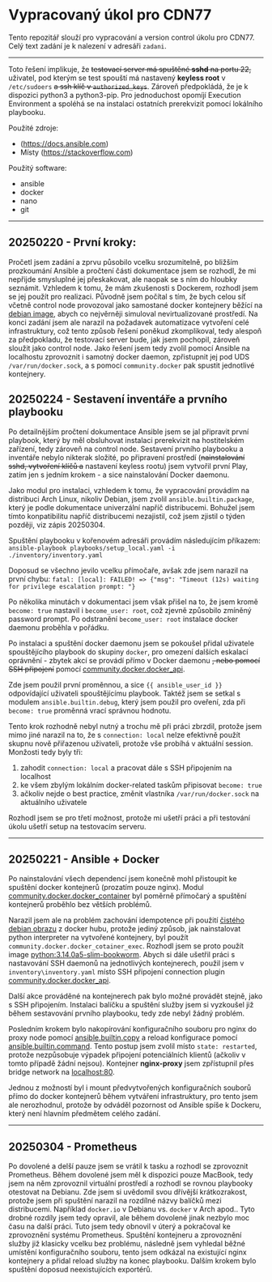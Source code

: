 # Vypracovaný úkol pro CDN77

Tento repozitář slouží pro vypracování a version control úkolu pro CDN77.
Celý text zadání je k nalezení v adresáři `zadani`.

---

Toto řešení implikuje, že ~~testovací server má spuštěné **sshd** na portu 22,~~ uživatel, pod kterým se test spouští má nastavený **keyless root** v `/etc/sudoers` ~~a ssh klíč v `authorized_keys`~~.
Zároveň předpokládá, že je k dispozici python3 a python3-pip.
Pro jednoduchost opomíjí Execution Environment a spoléhá se na instalaci ostatních prerekvizit pomocí lokálního playbooku.

Použité zdroje:
 - (https://docs.ansible.com)
 - Místy (https://stackoverflow.com)

Použitý software:
 - ansible
 - docker
 - nano
 - git

---

## 20250220 - První kroky:

Pročetl jsem zadání a zprvu působilo vcelku srozumitelně, po bližším prozkoumání Ansible a pročtení části dokumentace jsem se rozhodl, že mi nepřijde smysluplné jej přeskakovat, ale naopak se s ním do hloubky seznámit.
Vzhledem k tomu, že mám zkušenosti s Dockerem, rozhodl jsem se jej použít pro realizaci.
Původně jsem počítal s tím, že bych celou síť včetně control node provozoval jako samostané docker kontejnery běžící na [debian image](https://hub.docker.com/_/debian), abych co nejvěrněji simuloval nevirtualizované prostředí.
Na konci zadání jsem ale narazil na požadavek automatizace vytvoření celé infrastruktury, což tento způsob řešení poněkud zkomplikoval, tedy alespoň za předpokladu, že testovací server bude, jak jsem pochopil, zároveň sloužit jako control node.
Jako řešení jsem tedy zvolil pomocí Ansible na localhostu zprovoznit i samotný docker daemon, zpřistupnit jej pod UDS `/var/run/docker.sock`, a s pomocí `community.docker` pak spustit jednotlivé kontejnery.

## 20250224 - Sestavení inventáře a prvního playbooku

Po detailnějším pročtení dokumentace Ansible jsem se jal připravit první playbook, který by měl obsluhovat instalaci prerekvizit na hostitelském zařízení, tedy zároveň na control node.
Sestavení prvního playbooku a inventáře nebylo nikterak složité, po připravení prostředí (~~nainstalování sshd, vytvoření klíčů a~~ nastavení keyless rootu) jsem vytvořil první Play, zatím jen s jedním krokem - a sice nainstalování Docker daemonu.

Jako modul pro instalaci, vzhledem k tomu, že vypracování provádím na distribuci Arch Linux, nikoliv Debian, jsem zvolil `ansible.builtin.package`, který je podle dokumentace univerzální napříč distribucemi.
Bohužel jsem tímto konpatibilitu napříč distribucemi nezajistil, což jsem zjistil o týden později, viz zápis 20250304.

Spuštění playbooku v kořenovém adresáři provádím následujícím příkazem:
`ansible-playbook playbooks/setup_local.yaml -i ./inventory/inventory.yaml`

Doposud se všechno jevilo vcelku přímočaře, avšak zde jsem narazil na první chybu:
`fatal: [local]: FAILED! => {"msg": "Timeout (12s) waiting for privilege escalation prompt: "}`

Po několika minutách v dokumentaci jsem však přišel na to, že jsem kromě `become: true` nastavil i `become_user: root`, což zjevně způsobilo zmíněný password prompt.
Po odstranění `become_user: root` instalace docker daemonu proběhla v pořádku.

Po instalaci a spuštění docker daemonu jsem se pokoušel přidal uživatele spouštějícího playbook do skupiny `docker`, pro omezení dalších eskalací oprávnění - zbytek akcí se provádí přímo v Docker daemonu ~~, nebo pomocí SSH připojení~~ pomocí [community.docker.docker_api](https://ansible-collections.github.io/community.docker/branch/main/docker_api_connection.html#ansible-collections-community-docker-docker-api-connection).

Zde jsem použil první proměnnou, a sice `{{ ansible_user_id }}` odpovídající uživateli spouštějícímu playbook.
Taktéž jsem se setkal s modulem `ansible.builtin.debug`, který jsem použil pro oveření, zda při `become: true` proměnná vrací správnou hodnotu.

Tento krok rozhodně nebyl nutný a trochu mě při práci zbrzdil, protože jsem mimo jiné narazil na to, že s `connection: local` nelze efektivně použít skupnu nově přiřazenou uživateli, protože vše probíhá v aktuální session.
Monžosti tedy byly tři:
1. zahodit `connection: local` a pracovat dále s SSH připojením na localhost
2. ke všem zbylým lokálním docker-related taskům připisovat `become: true`
3. ačkoliv nejde o best practice, změnit vlastníka `/var/run/docker.sock` na aktuálního uživatele

Rozhodl jsem se pro třetí možnost, protože mi ušetří práci a při testování úkolu ušetří setup na testovacím serveru. 

---

## 20250221 - Ansible + Docker

Po nainstalování všech dependencí jsem konečně mohl přistoupit ke spuštění docker kontejnerů (prozatím pouze nginx).
Modul [community.docker.docker_container](https://docs.ansible.com/ansible/latest/collections/community/docker/docker_container_module.html) byl poměrně přímočarý a spuštění kontejnerů proběhlo bez větších problémů.

Narazil jsem ale na problém zachování idempotence při použití [čistého debian obrazu](https://hub.docker.com/_/debian) z docker hubu, protože jediný způsob, jak nainstalovat python interpreter na vytvořené kontejnery, byl použít `community.docker.docker_cotainer_exec`.
Rozhodl jsem se proto použít image [python:3.14.0a5-slim-bookworm](https://hub.docker.com/_/python/).
Abych si dále ušetřil práci s nastavování SSH daemonů na jednotlivých kontejnerech, použil jsem v `inventory\inventory.yaml` místo SSH připojení connection plugin [community.docker.docker_api](https://ansible-collections.github.io/community.docker/branch/main/docker_api_connection.html#ansible-collections-community-docker-docker-api-connection).

Další akce prováděné na kontejnerech pak bylo možné provádět stejně, jako s SSH připojením.
Instalaci balíčku a spuštění služby jsem si vyzkoušel již během sestavování prvního playbooku, tedy zde nebyl žádný problém.

Posledním krokem bylo nakopírování konfiguračního souboru pro nginx do proxy node pomocí [ansible.builtin.copy](https://docs.ansible.com/ansible/latest/collections/ansible/builtin/copy_module.html) a reload konfigurace pomocí [ansible.builtin.command](https://docs.ansible.com/ansible/latest/collections/ansible/builtin/command_module.html). Tento postup jsem zvolil místo `state: restarted`, protože nezpůsobuje výpadek připojení potenciálních klientů (ačkoliv v tomto případě žádní nejsou).
Kontejner **nginx-proxy** jsem zpřístupnil přes bridge network na [localhost:80](http://localhost).

Jednou z možností byl i mount předvytvořených konfiguračních souborů přímo do docker kontejnerů během vytváření infrastruktury, pro tento jsem ale nerozhodnul, protože by odváděl pozornost od Ansible spíše k Dockeru, který není hlavním předmětem celého zadání.

---

## 20250304 - Prometheus

Po dovolené a delší pauze jsem se vrátil k tasku a rozhodl se zprovoznit Prometheus. Během dovolené jsem měl k dispozici pouze MacBook, tedy jsem na něm zprovoznil virtuální prostředí a rozhodl se rovnou playbooky otestovat na Debianu.
Zde jsem si uvědomil svou dřívější krátkozrakost, protože jsem při spuštění narazil na rozdílné názvy balíčků mezi distribucemi. Například `docker.io` v Debianu vs. `docker` v Arch apod..
Tyto drobné rozdíly jsem tedy opravil, ale během dovolené jinak nezbylo moc času na další práci. Tuto jsem tedy obnovil v úterý a pokračoval ke zprovoznění systému Prometheus.
Spuštění kontejneru a zprovoznění služby již klasicky vcelku bez problému, následně jsem vyhledal běžné umístění konfiguračního souboru, tento jsem odkázal na existující nginx kontejnery a přidal reload služby na konec playbooku.
Dalším krokem bylo spuštění doposud neexistujících exportérů.


